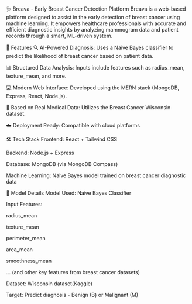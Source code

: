 🩺 Breava - Early Breast Cancer Detection Platform
Breava is a web-based platform designed to assist in the early detection of breast cancer using machine learning. It empowers healthcare professionals with accurate and efficient diagnostic insights by analyzing mammogram data and patient records through a smart, ML-driven system.

🚀 Features
🔍 AI-Powered Diagnosis: Uses a Naive Bayes classifier to predict the likelihood of breast cancer based on patient data.

📊 Structured Data Analysis: Inputs include features such as radius_mean, texture_mean, and more.

💻 Modern Web Interface: Developed using the MERN stack (MongoDB, Express, React, Node.js).

🧠 Based on Real Medical Data: Utilizes the Breast Cancer Wisconsin dataset.

☁️ Deployment Ready: Compatible with cloud platforms 

🛠️ Tech Stack
Frontend: React + Tailwind CSS

Backend: Node.js + Express

Database: MongoDB (via MongoDB Compass)

Machine Learning: Naive Bayes model trained on breast cancer diagnostic data

🧪 Model Details
Model Used: Naive Bayes Classifier

Input Features:

radius_mean

texture_mean

perimeter_mean

area_mean

smoothness_mean

... (and other key features from breast cancer datasets)

Dataset: Wisconsin dataset(Kaggle)

Target: Predict diagnosis - Benign (B) or Malignant (M)

